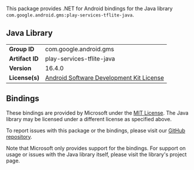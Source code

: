This package provides .NET for Android bindings for the Java library `com.google.android.gms:play-services-tflite-java`.

## Java Library

| | |
|-|-|
| **Group ID** | com.google.android.gms |
| **Artifact ID** | play-services-tflite-java |
| **Version** | 16.4.0 |
| **License(s)** | [Android Software Development Kit License](https://developer.android.com/studio/terms.html) |

## Bindings

These bindings are provided by Microsoft under the [MIT License](https://opensource.org/licenses/MIT). The Java
library may be licensed under a different license as specified above.

To report issues with this package or the bindings, please visit our [GitHub repository](https://aka.ms/android-libraries).

Note that Microsoft only provides support for the bindings. For support on
usage or issues with the Java library itself, please visit the library's project page.
